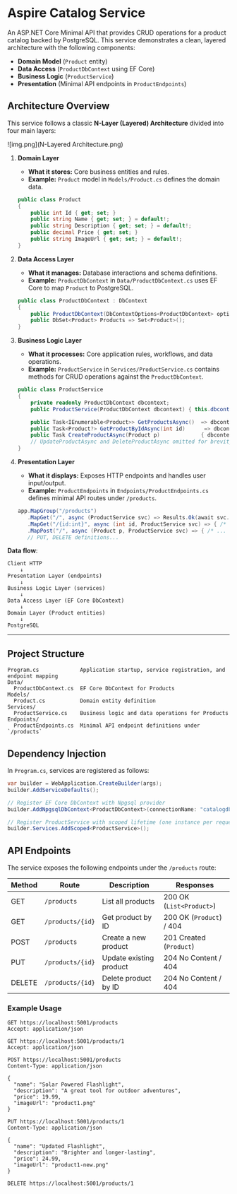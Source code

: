 # Aspire Catalog Service

An ASP.NET Core Minimal API that provides CRUD operations for a product catalog backed by PostgreSQL. This service demonstrates a clean, layered architecture with the following components:

- **Domain Model** (`Product` entity)
- **Data Access** (`ProductDbContext` using EF Core)
- **Business Logic** (`ProductService`)
- **Presentation** (Minimal API endpoints in `ProductEndpoints`)

## Architecture Overview

This service follows a classic **N-Layer (Layered) Architecture** divided into four main layers:

![img.png](N-Layered Architecture.png)


1. **Domain Layer**
    - **What it stores:** Core business entities and rules.
    - **Example:** `Product` model in `Models/Product.cs` defines the domain data.
   ```csharp
   public class Product
   {
       public int Id { get; set; }
       public string Name { get; set; } = default!;
       public string Description { get; set; } = default!;
       public decimal Price { get; set; }
       public string ImageUrl { get; set; } = default!;
   }
   ```

2. **Data Access Layer**
    - **What it manages:** Database interactions and schema definitions.
    - **Example:** `ProductDbContext` in `Data/ProductDbContext.cs` uses EF Core to map `Product` to PostgreSQL.
   ```csharp
   public class ProductDbContext : DbContext
   {
       public ProductDbContext(DbContextOptions<ProductDbContext> options) : base(options) { }
       public DbSet<Product> Products => Set<Product>();
   }
   ```

3. **Business Logic Layer**
    - **What it processes:** Core application rules, workflows, and data operations.
    - **Example:** `ProductService` in `Services/ProductService.cs` contains methods for CRUD operations against the `ProductDbContext`.
   ```csharp
   public class ProductService
   {
       private readonly ProductDbContext dbcontext;
       public ProductService(ProductDbContext dbcontext) { this.dbcontext = dbcontext; }

       public Task<IEnumerable<Product>> GetProductsAsync()  => dbcontext.Products.ToListAsync();
       public Task<Product?> GetProductByIdAsync(int id)      => dbcontext.Products.FindAsync(id).AsTask();
       public Task CreateProductAsync(Product p)             { dbcontext.Products.Add(p); return dbcontext.SaveChangesAsync(); }
       // UpdateProductAsync and DeleteProductAsync omitted for brevity
   }
   ```

4. **Presentation Layer**
    - **What it displays:** Exposes HTTP endpoints and handles user input/output.
    - **Example:** `ProductEndpoints` in `Endpoints/ProductEndpoints.cs` defines minimal API routes under `/products`.
   ```csharp
   app.MapGroup("/products")
      .MapGet("/", async (ProductService svc) => Results.Ok(await svc.GetProductsAsync()))
      .MapGet("/{id:int}", async (int id, ProductService svc) => { /* ... */ })
      .MapPost("/", async (Product p, ProductService svc) => { /* ... */ })
      // PUT, DELETE definitions...
   ```

**Data flow**:

```text
Client HTTP
    ↓
Presentation Layer (endpoints)
    ↓
Business Logic Layer (services)
    ↓
Data Access Layer (EF Core DbContext)
    ↓
Domain Layer (Product entities)
    ↓
PostgreSQL
```

---

## Project Structure

```text
Program.cs             Application startup, service registration, and endpoint mapping
Data/
  ProductDbContext.cs  EF Core DbContext for Products
Models/
  Product.cs           Domain entity definition
Services/
  ProductService.cs    Business logic and data operations for Products
Endpoints/
  ProductEndpoints.cs  Minimal API endpoint definitions under `/products`
```

## Dependency Injection

In `Program.cs`, services are registered as follows:

```csharp
var builder = WebApplication.CreateBuilder(args);
builder.AddServiceDefaults();

// Register EF Core DbContext with Npgsql provider
builder.AddNpgsqlDbContext<ProductDbContext>(connectionName: "catalogdb");

// Register ProductService with scoped lifetime (one instance per request)
builder.Services.AddScoped<ProductService>();
```

## API Endpoints

The service exposes the following endpoints under the `/products` route:

| Method | Route              | Description               | Responses                   |
| ------ | ------------------ | ------------------------- | --------------------------- |
| GET    | `/products`        | List all products         | 200 OK (`List<Product>`)    |
| GET    | `/products/{id}`   | Get product by ID         | 200 OK (`Product`) / 404    |
| POST   | `/products`        | Create a new product      | 201 Created (`Product`)     |
| PUT    | `/products/{id}`   | Update existing product   | 204 No Content / 404        |
| DELETE | `/products/{id}`   | Delete product by ID      | 204 No Content / 404        |

### Example Usage

```http
GET https://localhost:5001/products
Accept: application/json
```
```http
GET https://localhost:5001/products/1
Accept: application/json
```
```http
POST https://localhost:5001/products
Content-Type: application/json

{
  "name": "Solar Powered Flashlight",
  "description": "A great tool for outdoor adventures",
  "price": 19.99,
  "imageUrl": "product1.png"
}
```
```http
PUT https://localhost:5001/products/1
Content-Type: application/json

{
  "name": "Updated Flashlight",
  "description": "Brighter and longer-lasting",
  "price": 24.99,
  "imageUrl": "product1-new.png"
}
```
```http
DELETE https://localhost:5001/products/1
```
